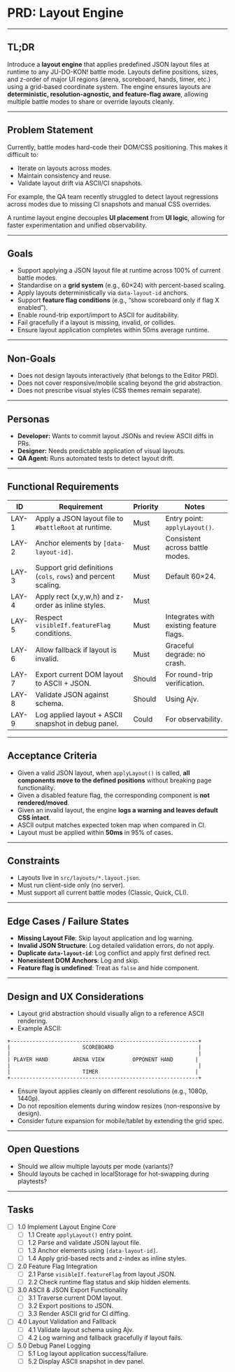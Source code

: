 # PRD: Layout Engine

---

## TL;DR

Introduce a **layout engine** that applies predefined JSON layout files at runtime to any JU-DO-KON! battle mode.
Layouts define positions, sizes, and z-order of major UI regions (arena, scoreboard, hands, timer, etc.) using a grid-based coordinate system.
The engine ensures layouts are **deterministic, resolution-agnostic, and feature-flag aware**, allowing multiple battle modes to share or override layouts cleanly.

---

## Problem Statement

Currently, battle modes hard-code their DOM/CSS positioning. This makes it difficult to:

* Iterate on layouts across modes.
* Maintain consistency and reuse.
* Validate layout drift via ASCII/CI snapshots.

For example, the QA team recently struggled to detect layout regressions across modes due to missing CI snapshots and manual CSS overrides.

A runtime layout engine decouples **UI placement** from **UI logic**, allowing for faster experimentation and unified observability.

---

## Goals

* Support applying a JSON layout file at runtime across 100% of current battle modes.
* Standardise on a **grid system** (e.g., 60×24) with percent-based scaling.
* Apply layouts deterministically via `data-layout-id` anchors.
* Support **feature flag conditions** (e.g., “show scoreboard only if flag X enabled”).
* Enable round-trip export/import to ASCII for auditability.
* Fail gracefully if a layout is missing, invalid, or collides.
* Ensure layout application completes within 50ms average runtime.

---

## Non-Goals

* Does not design layouts interactively (that belongs to the Editor PRD).
* Does not cover responsive/mobile scaling beyond the grid abstraction.
* Does not prescribe visual styles (CSS themes remain separate).

---

## Personas

* **Developer:** Wants to commit layout JSONs and review ASCII diffs in PRs.
* **Designer:** Needs predictable application of visual layouts.
* **QA Agent:** Runs automated tests to detect layout drift.

---

## Functional Requirements

| ID    | Requirement                                                    | Priority | Notes                                   |
| ----- | -------------------------------------------------------------- | -------- | --------------------------------------- |
| LAY-1 | Apply a JSON layout file to `#battleRoot` at runtime.          | Must     | Entry point: `applyLayout()`.           |
| LAY-2 | Anchor elements by `[data-layout-id]`.                         | Must     | Consistent across battle modes.         |
| LAY-3 | Support grid definitions (`cols`, `rows`) and percent scaling. | Must     | Default 60×24.                          |
| LAY-4 | Apply rect (x,y,w,h) and z-order as inline styles.             | Must     |                                         |
| LAY-5 | Respect `visibleIf.featureFlag` conditions.                    | Must     | Integrates with existing feature flags. |
| LAY-6 | Allow fallback if layout is invalid.                           | Must     | Graceful degrade: no crash.             |
| LAY-7 | Export current DOM layout to ASCII + JSON.                     | Should   | For round-trip verification.            |
| LAY-8 | Validate JSON against schema.                                  | Should   | Using Ajv.                              |
| LAY-9 | Log applied layout + ASCII snapshot in debug panel.            | Could    | For observability.                      |

---

## Acceptance Criteria

* Given a valid JSON layout, when `applyLayout()` is called, **all components move to the defined positions** without breaking page functionality.
* Given a disabled feature flag, the corresponding component is **not rendered/moved**.
* Given an invalid layout, the engine **logs a warning and leaves default CSS intact**.
* ASCII output matches expected token map when compared in CI.
* Layout must be applied within **50ms** in 95% of cases.

---

## Constraints

* Layouts live in `src/layouts/*.layout.json`.
* Must run client-side only (no server).
* Must support all current battle modes (Classic, Quick, CLI).

---

## Edge Cases / Failure States

* **Missing Layout File**: Skip layout application and log warning.
* **Invalid JSON Structure**: Log detailed validation errors, do not apply.
* **Duplicate `data-layout-id`**: Log conflict and apply first defined rect.
* **Nonexistent DOM Anchors**: Log and skip.
* **Feature flag is undefined**: Treat as `false` and hide component.

---

## Design and UX Considerations

* Layout grid abstraction should visually align to a reference ASCII rendering.
* Example ASCII:

```
+------------------------------------------------------------+
|                       SCOREBOARD                           |
|                                                            |
| PLAYER HAND        ARENA VIEW         OPPONENT HAND       |
|                                                            |
|                       TIMER                               |
+------------------------------------------------------------+
```

* Ensure layout applies cleanly on different resolutions (e.g., 1080p, 1440p).
* Do not reposition elements during window resizes (non-responsive by design).
* Consider future expansion for mobile/tablet by extending the grid spec.

---

## Open Questions

* Should we allow multiple layouts per mode (variants)?
* Should layouts be cached in localStorage for hot-swapping during playtests?

---

## Tasks

- [ ] 1.0 Implement Layout Engine Core
  - [ ] 1.1 Create `applyLayout()` entry point.
  - [ ] 1.2 Parse and validate JSON layout file.
  - [ ] 1.3 Anchor elements using `[data-layout-id]`.
  - [ ] 1.4 Apply grid-based rects and z-index as inline styles.

- [ ] 2.0 Feature Flag Integration
  - [ ] 2.1 Parse `visibleIf.featureFlag` from layout JSON.
  - [ ] 2.2 Check runtime flag status and skip hidden elements.

- [ ] 3.0 ASCII & JSON Export Functionality
  - [ ] 3.1 Traverse current DOM layout.
  - [ ] 3.2 Export positions to JSON.
  - [ ] 3.3 Render ASCII grid for CI diffing.

- [ ] 4.0 Layout Validation and Fallback
  - [ ] 4.1 Validate layout schema using Ajv.
  - [ ] 4.2 Log warning and fallback gracefully if layout fails.

- [ ] 5.0 Debug Panel Logging
  - [ ] 5.1 Log layout application success/failure.
  - [ ] 5.2 Display ASCII snapshot in dev panel.